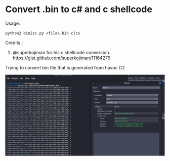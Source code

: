# Convert .bin to c# and c shellcode

Usage:

```
python2 bin2sc.py <file>.bin c|cs
```

Credits :
1.  @superkojiman for his c shellcode conversion.
https://gist.github.com/superkojiman/11164279

Trying to convert bin file that is generated from havoc C2

![](./havoc.png)



